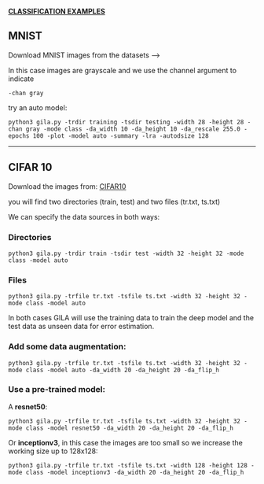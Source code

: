 <span style="text-decoration:underline;">**CLASSIFICATION EXAMPLES**<span>

## MNIST

Download MNIST images from the datasets -->

In this case images are grayscale and we use the channel argument to indicate

~~~shell
-chan gray
~~~

try an auto model:

~~~shell
python3 gila.py -trdir training -tsdir testing -width 28 -height 28 -chan gray -mode class -da_width 10 -da_height 10 -da_rescale 255.0 -epochs 100 -plot -model auto -summary -lra -autodsize 128
~~~

***

## CIFAR 10

Download the images from: [CIFAR10](https://www.dropbox.com/s/nn2bfybbfj3ly9b/CIFAR10.tgz?dl=1)

you will find two directories (train, test) and two files (tr.txt, ts.txt)

We can specify the data sources in both ways:

### Directories

~~~shell
python3 gila.py -trdir train -tsdir test -width 32 -height 32 -mode class -model auto
~~~

### Files

~~~shell
python3 gila.py -trfile tr.txt -tsfile ts.txt -width 32 -height 32 -mode class -model auto
~~~

In both cases GILA will use the training data to train the deep model and the test data as unseen data for error estimation.

### Add some data augmentation:

~~~shell
python3 gila.py -trfile tr.txt -tsfile ts.txt -width 32 -height 32 -mode class -model auto -da_width 20 -da_height 20 -da_flip_h
~~~

### Use a pre-trained model:

A **resnet50**:

~~~shell
python3 gila.py -trfile tr.txt -tsfile ts.txt -width 32 -height 32 -mode class -model resnet50 -da_width 20 -da_height 20 -da_flip_h
~~~

Or **inceptionv3**, in this case the images are too small so we increase the working size up to 128x128:

~~~shell
python3 gila.py -trfile tr.txt -tsfile ts.txt -width 128 -height 128 -mode class -model inceptionv3 -da_width 20 -da_height 20 -da_flip_h
~~~
